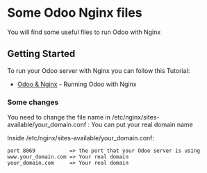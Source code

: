 # Some Odoo Nginx files

You will find some useful files to run Odoo with Nginx

## Getting Started

To run your Odoo server with Nginx you can follow this Tutorial:

* [Odoo & Nginx](https://medium.com/@othmane.ghandi/running-odoo-in-https-using-nginx-certbot-90ef2f3e5ccb?source=friends_link&sk=2cda10893058503504401f94c0624187) - Running Odoo with Nginx

### Some changes

You need to change the file name in /etc/nginx/sites-available/your_domain.conf : You can put your real domain name

Inside /etc/nginx/sites-available/your_domain.conf:


```
port 8069           => the port that your Odoo server is using
www.your_domain.com => Your real domain
your_domain.com     => Your real domain
```

